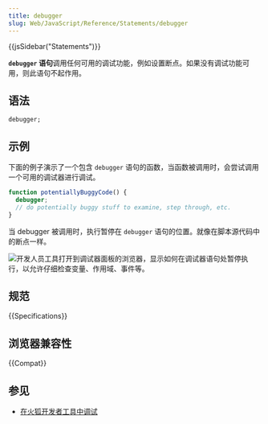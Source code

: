 ```yaml
---
title: debugger
slug: Web/JavaScript/Reference/Statements/debugger
---
```


{{jsSidebar("Statements")}}

**`debugger` 语句**调用任何可用的调试功能，例如设置断点。如果没有调试功能可用，则此语句不起作用。

## 语法

```js-nolint
debugger;
```

## 示例

下面的例子演示了一个包含 `debugger` 语句的函数，当函数被调用时，会尝试调用一个可用的调试器进行调试。

```js
function potentiallyBuggyCode() {
  debugger;
  // do potentially buggy stuff to examine, step through, etc.
}
```

当 debugger 被调用时，执行暂停在 `debugger` 语句的位置。就像在脚本源代码中的断点一样。

![开发人员工具打开到调试器面板的浏览器，显示如何在调试器语句处暂停执行，以允许仔细检查变量、作用域、事件等。](screen_shot_2014-02-07_at_9.14.35_am.png)

## 规范

{{Specifications}}

## 浏览器兼容性

{{Compat}}

## 参见

- [在火狐开发者工具中调试](https://firefox-source-docs.mozilla.org/devtools-user/debugger/index.html)
